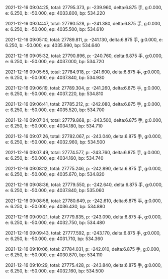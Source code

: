 2021-12-16 09:04:25, total: 27795.373, p: -239.960, delta:6.875 手, g:0.000, e: 6.250, b: -50.000, ep: 4033.800, bp: 534.220

2021-12-16 09:04:47, total: 27790.528, p: -241.380, delta:6.875 手, g:0.000, e: 6.250, b: -50.000, ep: 4035.500, bp: 534.610

2021-12-16 09:05:10, total: 27789.811, p: -241.130, delta:6.875 手, g:0.000, e: 6.250, b: -50.000, ep: 4035.990, bp: 534.640

2021-12-16 09:05:32, total: 27790.896, p: -240.760, delta:6.875 手, g:0.000, e: 6.250, b: -50.000, ep: 4037.000, bp: 534.720

2021-12-16 09:05:55, total: 27784.918, p: -241.600, delta:6.875 手, g:0.000, e: 6.250, b: -50.000, ep: 4037.840, bp: 534.930

2021-12-16 09:06:19, total: 27789.304, p: -241.260, delta:6.875 手, g:0.000, e: 6.250, b: -50.000, ep: 4037.220, bp: 534.810

2021-12-16 09:06:41, total: 27785.212, p: -242.080, delta:6.875 手, g:0.000, e: 6.250, b: -50.000, ep: 4035.520, bp: 534.700

2021-12-16 09:07:04, total: 27779.868, p: -243.500, delta:6.875 手, g:0.000, e: 6.250, b: -50.000, ep: 4034.180, bp: 534.710

2021-12-16 09:07:26, total: 27782.067, p: -243.040, delta:6.875 手, g:0.000, e: 6.250, b: -50.000, ep: 4032.960, bp: 534.500

2021-12-16 09:07:49, total: 27774.577, p: -243.760, delta:6.875 手, g:0.000, e: 6.250, b: -50.000, ep: 4034.160, bp: 534.740

2021-12-16 09:08:12, total: 27775.246, p: -242.890, delta:6.875 手, g:0.000, e: 6.250, b: -50.000, ep: 4035.670, bp: 534.820

2021-12-16 09:08:36, total: 27779.550, p: -242.640, delta:6.875 手, g:0.000, e: 6.250, b: -50.000, ep: 4037.840, bp: 535.060

2021-12-16 09:08:58, total: 27780.649, p: -242.610, delta:6.875 手, g:0.000, e: 6.250, b: -50.000, ep: 4036.430, bp: 534.880

2021-12-16 09:09:21, total: 27779.835, p: -243.090, delta:6.875 手, g:0.000, e: 6.250, b: -50.000, ep: 4032.750, bp: 534.480

2021-12-16 09:09:43, total: 27777.592, p: -243.170, delta:6.875 手, g:0.000, e: 6.250, b: -50.000, ep: 4031.710, bp: 534.360

2021-12-16 09:10:06, total: 27784.031, p: -242.010, delta:6.875 手, g:0.000, e: 6.250, b: -50.000, ep: 4030.870, bp: 534.110

2021-12-16 09:10:29, total: 27775.428, p: -243.840, delta:6.875 手, g:0.000, e: 6.250, b: -50.000, ep: 4032.160, bp: 534.500